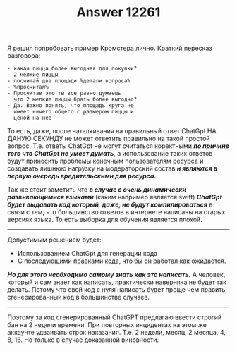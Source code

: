 ﻿---
title: "Answer 12261"
se.owner.user_id: 186752
se.owner.display_name: "Andrew Stop_RU_war_in_UA"
se.owner.link: "https://ru.meta.stackoverflow.com/users/186752/andrew-stop-ru-war-in-ua"
se.answer_id: 12261
se.question_id: 12247
se.post_type: answer
se.is_accepted: False
---
<p>Я решил попробовать пример Кромстера лично.
Краткий пересказ разговора:</p>
<pre><code>- какая пицца более выгодная для покупки?
- 2 мелкие пиццы
- посчитай две площади %детали вопроса%
- %просчитал%
- Просчитав это ты все равно думаешь 
  что 2 мелкие пиццы брать более выгодно?
- Да. Важно понять, что площадь круга не
  имеет ничего общего с размером пиццы и 
  ценой на нее
</code></pre>
<p>То есть, даже, после наталкивания на правильный ответ ChatGpt НА ДАНУЮ СЕКУНДУ не может ответить правильно на такой простой вопрос. Т.е. ответы ChatGpt не могут считаться коректными <em><strong>по причине того что ChatGpt не умеет думать</strong></em>, а использование таких ответов будут приносить проблемы конечным пользователям ресурса и создавать лишнюю нагрузку на модераторский состав <em><strong>и являются в первую очередь вредительскими для ресурса.</strong></em></p>
<p>Так же стоит заметить что <em><strong>в случае с очень динамически развивающимися языками</strong></em> (каким например является swift) <em><strong>ChatGpt будет выдавать код который, даже, не будут компилироваться</strong></em> в связи с тем, что большинство ответов в интернете написаны на старых версиях языка. То есть выборка для обучения является плохой.</p>
<hr />
<p>Допустимым решением будет:</p>
<ul>
<li>Использованием ChatGpt для генерации кода</li>
<li>С последующими правками кода, что бы он работал как ожидается.</li>
</ul>
<p><em><strong>Но для этого необходимо самому знать как это написать.</strong></em> А человек, который и сам знает как написать, практически наверняка не будет так делать. Потому что свой код с нуля написать будет проще чем править сгенерированный код в большинстве случаев.</p>
<hr />
<p>Поэтому за код сгенерированный ChatGPT предлагаю ввести строгий бан на 2 недели времени. При повторных инцидентах на этом же аккаунте удваивать строк наказания. Т.е. 2 недели, месяц, 2 месяца, 4, 8, 16. Но только в случае доказанной виновности.</p>
